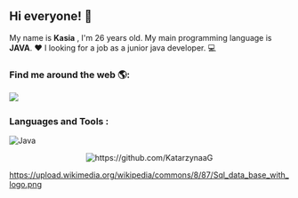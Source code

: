 ## Hi everyone! 👋
My name is **Kasia** , I'm 26 years old. 
My main programming language is **JAVA**. ❤️ I looking for a job as a junior java developer. 💻



### Find me around the web 🌎:

<p align="left">
  <a target="_blank"href="https://www.linkedin.com/in/katarzyna-gnoza/"><img src="https://img.shields.io/badge/linkedin-%230077B5.svg?&style=for-the-badge&logo=linkedin&logoColor=white" /></a>&nbsp;&nbsp;&nbsp;&nbsp;


### Languages and Tools :

![Java](https://img.shields.io/badge/java-%23ED8B00.svg?style=for-the-badge&logo=java&logoColor=white)
<p align="center">
  
  <img src="https://komarev.com/ghpvc/?username=KatarzynaaG" alt="https://github.com/KatarzynaaG" />
</p>

https://upload.wikimedia.org/wikipedia/commons/8/87/Sql_data_base_with_logo.png
